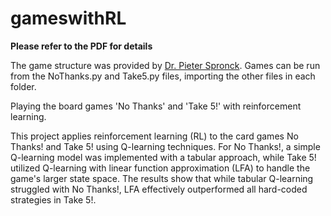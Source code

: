 # gameswithRL

**Please refer to the PDF for details**

The game structure was provided by [Dr. Pieter Spronck](https://www.spronck.net). 
Games can be run from the NoThanks.py and Take5.py files, importing the other files in each folder. 

Playing the board games 'No Thanks' and 'Take 5!' with reinforcement learning.

This project applies reinforcement learning (RL) to the card games No Thanks! and Take 5! using Q-learning techniques. For No Thanks!, a simple Q-learning model was implemented with a tabular approach, while Take 5! utilized Q-learning with linear function approximation (LFA) to handle the game's larger state space. The results show that while tabular Q-learning struggled with No Thanks!, LFA effectively outperformed all hard-coded strategies in Take 5!.
